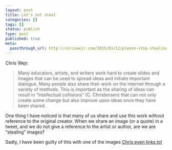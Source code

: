 ```yaml
---
layout: post
title: Let's not steal
categories: []
tags: []
status: publish
type: post
published: true
meta:
  passthrough_url: http://chriswejr.com/2015/03/12/please-stop-stealing-images/
---
```


Chris Wejr:


>Many educators, artists, and writers work hard to create slides and images that can be used to spread ideas and initiate important dialogue.  Many people also share their work on the internet through a variety of methods.  This is important as the sharing of ideas can result in “intellectual collisions” (C. Christensen) that can not only create some change but also improve upon ideas once they have been shared.
  
  
One thing I have noticed is that many of us share and use this work without reference to the original creator.  When we share an image (or a quote) in a tweet, and we do not give a reference to the artist or author, are we are “stealing” images?



Sadly, I have been guilty of this with one of the images 
[Chris even links to!](https://twitter.com/jethrojones/status/563784667871342592)
